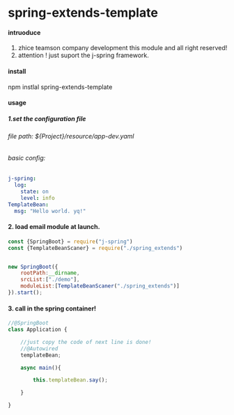 # spring-extends-template

#### intruoduce
1. zhice teamson company development this module and all right reserved!
2. attention ! just suport the j-spring framework.


#### install 

npm instlal spring-extends-template

#### usage 

##### 1.set the configuration file 

###### file path: ${Project}/resource/app-dev.yaml
###### basic config:
```yaml
j-spring:
  log:
    state: on
    level: info
TemplateBean:
  msg: "Hello world. yq!"
```


#### 2. load email module at launch.
```js
const {SpringBoot} = require("j-spring")
const {TemplateBeanScaner} = require("./spring_extends")


new SpringBoot({
	rootPath:__dirname,
	srcList:["./demo"],
	moduleList:[TemplateBeanScaner("./spring_extends")]
}).start();

```

#### 3. call in the spring container!
```js
//@SpringBoot
class Application {

	//just copy the code of next line is done!
	//@Autowired
	templateBean;

	async main(){

		this.templateBean.say();

	}

}
```




